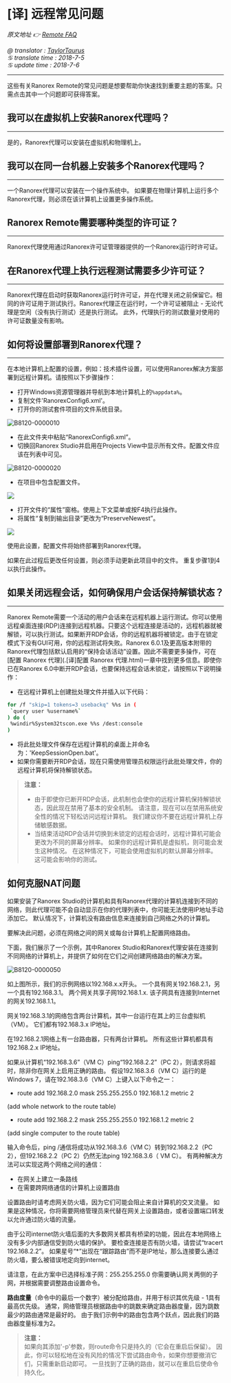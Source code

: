 # [译] 远程常见问题

*原文地址 👉 [Remote FAQ][0]*

*@ translator : [TaylorTaurus](https://github.com/taylortaurus)*  
*♋ translate time : 2018-7-5*  
*♋ update time : 2018-7-6*

---

这些有关Ranorex Remote的常见问题是想要帮助你快速找到重要主题的答案。只需点击其中一个问题即可获得答案。

## 我可以在虚拟机上安装Ranorex代理吗？
----

是的，Ranorex代理可以安装在虚拟机和物理机上。

## 我可以在同一台机器上安装多个Ranorex代理吗？
---

一个Ranorex代理可以安装在一个操作系统中。
如果要在物理计算机上运行多个Ranorex代理，则必须在该计算机上设置更多操作系统。

## Ranorex Remote需要哪种类型的许可证？
---

Ranorex代理使用通过Ranorex许可证管理器提供的一个Ranorex运行时许可证。

## 在Ranorex代理上执行远程测试需要多少许可证？
---

Ranorex代理在启动时获取Ranorex运行时许可证，并在代理关闭之前保留它。相同的许可证用于测试执行。Ranorex代理正在运行时，一个许可证被阻止 - 无论代理是空闲（没有执行测试）还是执行测试。 此外，代理执行的测试数量对使用的许可证数量没有影响。

## 如何将设置部署到Ranorex代理？
---

在本地计算机上配置的设置，例如：技术插件设置，可以使用Ranorex解决方案部署到远程计算机。请按照以下步骤操作：

- 打开Windows资源管理器并导航到本地计算机上的`%appdata%`。
- 复制文件'RanorexConfig6.xml'。
- 打开你的测试套件项目的文件系统目录。

![B8120-0000010](https://gitee.com/taylortaurus/RX_UserGuide_GitBook_Picbed/raw/master/RanorexRemote/B8120-0000010.png)    

- 在此文件夹中粘贴“RanorexConfig6.xml”。
- 切换回Ranorex Studio并启用在Projects View中显示所有文件。配置文件应该在列表中可见。  

![B8120-0000020](https://gitee.com/taylortaurus/RX_UserGuide_GitBook_Picbed/raw/master/RanorexRemote/B8120-0000020.png)  

- 在项目中包含配置文件。

![](https://gitee.com/taylortaurus/RX_UserGuide_GitBook_Picbed/raw/master/RanorexRemote/B8120-0000030.png)  

- 打开文件的“属性”窗格。使用上下文菜单或按F4执行此操作。
- 将属性“复制到输出目录”更改为“PreserveNewest”。

![](https://gitee.com/taylortaurus/RX_UserGuide_GitBook_Picbed/raw/master/RanorexRemote/B8120-0000040.png)  

使用此设置，配置文件将始终部署到Ranorex代理。

如果在此过程后更改任何设置，则必须手动更新此项目中的文件。 重复步骤1到4以执行此操作。

## 如果关闭远程会话，如何确保用户会话保持解锁状态？
---

Ranorex Remote需要一个活动的用户会话来在远程机器上运行测试。你可以使用远程桌面连接(RDP)连接到远程机器。只要这个远程连接是活动的，远程机器就被解锁，可以执行测试。如果断开RDP会话，你的远程机器将被锁定。由于在锁定模式下没有GUI可用，你的远程测试将失败。Ranorex 6.0.1及更高版本附带的Ranorex代理包括默认启用的“保持会话活动”设置。因此不需要更多操作，可在[配置 Ranorex 代理](.\[译]配置 Ranorex 代理.html)一章中找到更多信息。即使你已在Ranorex 6.0中断开RDP会话，也要保持远程会话未锁定，请按照以下说明操作：

- 在远程计算机上创建批处理文件并插入以下代码：

```bash
for /f "skip=1 tokens=3 usebackq" %%s in (
 `query user %username%`
) do (
 %windir%System32tscon.exe %%s /dest:console
)
```

- 将此批处理文件保存在远程计算机的桌面上并命名为：'KeepSessionOpen.bat'。
- 如果你需要断开RDP会话，现在只需使用管理员权限运行此批处理文件，你的远程计算机将保持解锁状态。

> **注意：**  
> - 由于即使你已断开RDP会话，此机制也会使你的远程计算机保持解锁状态，因此现在禁用了基本的安全机制。 请注意，现在可以在禁用系统安全性的情况下轻松访问远程计算机。 我们建议你不要在远程计算机上存储敏感数据。  
> - 当结束活动RDP会话并切换到未锁定的远程会话时，远程计算机可能会更改为不同的屏幕分辨率。 如果你的远程计算机是虚拟机，则可能会发生这种情况。 在这种情况下，可能会使用虚拟机的默认屏幕分辨率。 这可能会影响你的测试。

## 如何克服NAT问题

如果安装了Ranorex Studio的计算机和具有Ranorex代理的计算机连接到不同的网络，则此代理可能不会自动显示在你的代理列表中，你可能无法使用IP地址手动添加它。 默认情况下，计算机没有路由信息来连接到自己网络之外的计算机。

要解决此问题，必须在网络之间的网关或每台计算机上配置网络路由。

下面，我们展示了一个示例，其中Ranorex Studio和Ranorex代理安装在连接到不同网络的计算机上，并提供了如何在它们之间创建网络路由的解决方案。

![B8120-0000050](https://gitee.com/taylortaurus/RX_UserGuide_GitBook_Picbed/raw/master/RanorexRemote/B8120-0000050.png)  

如上图所示，我们的示例网络以192.168.x.x开头。 一个具有网关192.168.2.1，另一个具有192.168.3.1。 两个网关共享子网192.168.1.x. 该子网具有连接到Internet的网关192.168.1.1。

网关192.168.3.1的网络包含两台计算机，其中一台运行在其上的三台虚拟机（VM）。 它们都有192.168.3.x IP地址。

在192.168.2.1网络上有一台路由器，只有两台计算机。
所有这些计算机都具有192.168.2.x IP地址。

如果从计算机“192.168.3.6”（VM C）ping“192.168.2.2”（PC 2），则请求将超时，除非你在网关上启用正确的路由。 假设192.168.3.6（VM C）运行的是Windows 7，请在192.168.3.6（VM C）上键入以下命令之一：

- route add 192.168.2.0 mask 255.255.255.0 192.168.1.2 metric 2  

(add whole network to the route table)

- route add 192.168.2.2 mask 255.255.255.0 192.168.1.2 metric 2  

(add single computer to the route table)

输入命令后，ping /通信将成功从192.168.3.6（VM C）转到192.168.2.2（PC 2），但192.168.2.2（PC 2）仍然无法ping 192.168.3.6（ VM C）。 有两种解决方法可以实现这两个网络之间的通信：

- 在网关上建立一条路线
- 在需要跨网络通信的计算机上设置路由

设置路由时请考虑网关防火墙，因为它们可能会阻止来自计算机的交叉流量。 如果是这种情况，你将需要网络管理员来代替在网关上设置路由，或者设置端口转发以允许通过防火墙的流量。

由于公司internet防火墙后面的大多数网关都具有桥梁的功能，因此在本地网络上没有多少内部通信受到防火墙的保护。
要检查连接是否有防火墙，请尝试“tracert 192.168.2.2”。
如果星号“*”出现在“跟踪路由”而不是IP地址，那么连接要么通过防火墙，要么被错误地定向到internet。

请注意，在此方案中已选择标准子网：255.255.255.0
你需要确认网关两侧的子网，并根据需要调整路由设置命令。

**路由度量**（命令中的最后一个数字）被分配给路由，并用于标识其优先级 - 1具有最高优先级。 通常，网络管理员根据路由中的跳数来确定路由器度量，因为跳数最少的路由通常是最好的。 由于我们示例中的路由包含两个跃点，因此我们的路由器度量标准为2。

> **注意：**  
> 如果向其添加'-p'参数，则route命令只是持久的（它会在重启后保留）。 因此，你可以轻松地在没有风险的情况下尝试路由命令，如果你想要撤消它们，只需重新启动即可。 一旦找到了正确的路由，就可以在重启后使命令持久化。


[0]: https://www.ranorex.com/help/latest/ranorex-studio-advanced/ranorex-remote/remote-faq/
